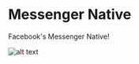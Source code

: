 # Messenger Native
Facebook's Messenger Native!

![alt text](https://cdn.rawgit.com/imton/MessengerNative/c42c6bd4604ed1af435da1f14d977e69539e76d7/render/icon_256x256.png "Facebook Messenger Native!")
